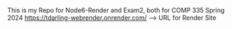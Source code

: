 This is my Repo for Node6-Render and Exam2, both for COMP 335 Spring 2024
https://tdarling-webrender.onrender.com/ --> URL for Render Site
